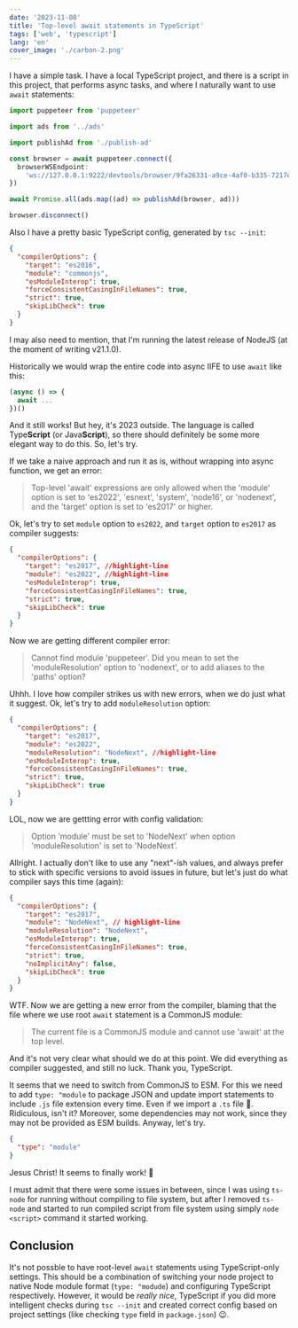 ```yaml
---
date: '2023-11-08'
title: 'Top-level await statements in TypeScript'
tags: ['web', 'typescript']
lang: 'en'
cover_image: './carbon-2.png'
---
```


I have a simple task. I have a local TypeScript project, and there is a script in this project, that performs async tasks, and where I naturally want to use `await` statements:

```typescript:title=publish.ts
import puppeteer from 'puppeteer'

import ads from '../ads'

import publishAd from './publish-ad'

const browser = await puppeteer.connect({
  browserWSEndpoint:
    'ws://127.0.0.1:9222/devtools/browser/9fa26331-a9ce-4af0-b335-7217edda9f0e',
})

await Promise.all(ads.map((ad) => publishAd(browser, ad)))

browser.disconnect()
```

Also I have a pretty basic TypeScript config, generated by `tsc --init`:

```json:title=tsconfig.json
{
  "compilerOptions": {
    "target": "es2016",
    "module": "commonjs",
    "esModuleInterop": true,
    "forceConsistentCasingInFileNames": true,
    "strict": true,
    "skipLibCheck": true
  }
}
```

I may also need to mention, that I'm running the latest release of NodeJS (at the moment of writing v21.1.0).

Historically we would wrap the entire code into async IIFE to use `await` like this:

```typescript:title=publish.ts
(async () => {
  await ...
})()
```

And it still works! But hey, it's 2023 outside. The language is called Type**Script** (or Java**Script**), so there should definitely be some more elegant way to do this. So, let's try.

If we take a naive approach and run it as is, without wrapping into async function, we get an error:

> Top-level 'await' expressions are only allowed when the 'module' option is set to 'es2022', 'esnext', 'system', 'node16', or 'nodenext', and the 'target' option is set to 'es2017' or higher.

Ok, let's try to set `module` option to `es2022`, and `target` option to `es2017` as compiler suggests:

```json:title=tsconfig.json
{
  "compilerOptions": {
    "target": "es2017", //highlight-line
    "module": "es2022", //highlight-line
    "esModuleInterop": true,
    "forceConsistentCasingInFileNames": true,
    "strict": true,
    "skipLibCheck": true
  }
}
```

Now we are getting different compiler error:

> Cannot find module 'puppeteer'. Did you mean to set the 'moduleResolution' option to 'nodenext', or to add aliases to the 'paths' option?

Uhhh. I love how compiler strikes us with new errors, when we do just what it suggest. Ok, let's try to add `moduleResolution` option:

```json:title=tsconfig.json
{
  "compilerOptions": {
    "target": "es2017",
    "module": "es2022",
    "moduleResolution": "NodeNext", //highlight-line
    "esModuleInterop": true,
    "forceConsistentCasingInFileNames": true,
    "strict": true,
    "skipLibCheck": true
  }
}
```

LOL, now we are gettting error with config validation:

> Option 'module' must be set to 'NodeNext' when option 'moduleResolution' is set to 'NodeNext'.

Allright. I actually don't like to use any "next"-ish values, and always prefer to stick with specific versions to avoid issues in future, but let's just do what compiler says this time (again):

```json:title=tsconfig.json
{
  "compilerOptions": {
    "target": "es2017",
    "module": "NodeNext", // highlight-line
    "moduleResolution": "NodeNext",
    "esModuleInterop": true,
    "forceConsistentCasingInFileNames": true,
    "strict": true,
    "noImplicitAny": false,
    "skipLibCheck": true
  }
}
```

WTF. Now we are getting a new error from the compiler, blaming that the file where we use root `await` statement is a CommonJS module:

> The current file is a CommonJS module and cannot use 'await' at the top level.

And it's not very clear what should we do at this point. We did everything as compiler suggested, and still no luck. Thank you, TypeScript.

It seems that we need to switch from CommonJS to ESM. For this we need to add `type: "module` to package JSON and update import statements to include `.js` file extension every time. Even if we import a `.ts` file 🤡. Ridiculous, isn't it? Moreover, some dependencies may not work, since they may not be provided as ESM builds. Anyway, let's try.

```json:title=package.json
{
  "type": "module"
}
```

Jesus Christ! It seems to finally work! 🙏

I must admit that there were some issues in between, since I was using `ts-node` for running without compiling to file system, but after I removed `ts-node` and started to run compiled script from file system using simply `node <script>` command it started working.

## Conclusion

It's not possble to have root-level `await` statements using TypeScript-only settings. This should be a combination of switching your node project to native Node module format (`type: "modude`) and configuring TypeScript respectively. However, it would be _really nice_, TypeScript if you did more intelligent checks during `tsc --init` and created correct config based on project settings (like checking `type` field in `package.json`) 😉.
